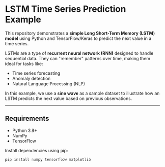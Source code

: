 # LSTM Time Series Prediction Example

This repository demonstrates a **simple Long Short-Term Memory (LSTM) model** using Python and TensorFlow/Keras 
to predict the next value in a time series.

LSTMs are a type of **recurrent neural network (RNN)** designed to handle sequential data. They can "remember" 
patterns over time, making them ideal for tasks like:

- Time series forecasting  
- Anomaly detection  
- Natural Language Processing (NLP)  

In this example, we use a **sine wave** as a sample dataset to illustrate how an LSTM predicts the next value 
based on previous observations.

---

## Requirements

- Python 3.8+  
- NumPy  
- TensorFlow  

Install dependencies using pip:

```bash
pip install numpy tensorflow matplotlib
